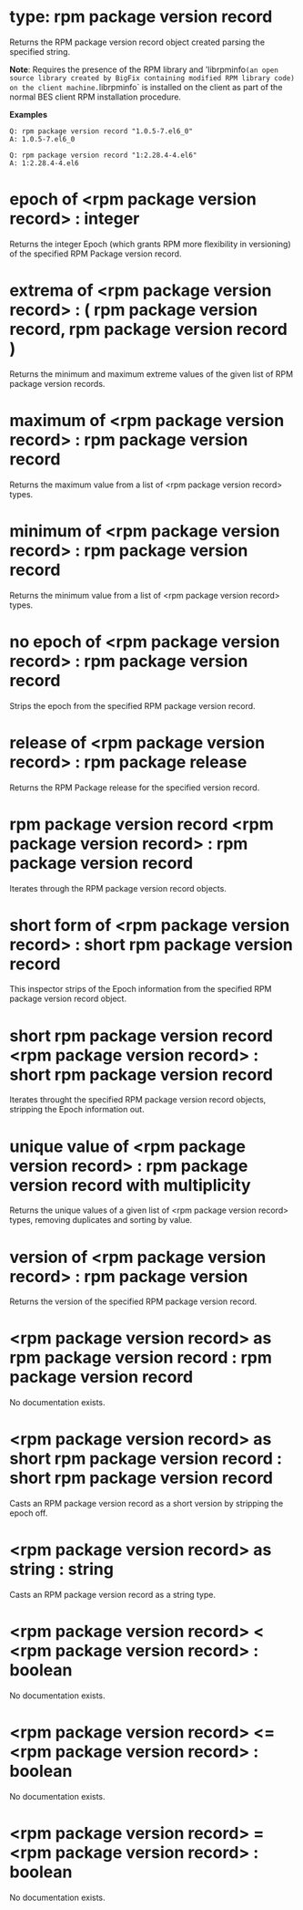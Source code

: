 # type: rpm package version record

Returns the RPM package version record object created parsing the specified string.

**Note**: Requires the presence of the RPM library and 'librpminfo` (an open source library created by BigFix containing modified RPM library code) on the client machine. `librpminfo` is installed on the client as part of the normal BES client RPM installation procedure.

**Examples**
```
Q: rpm package version record "1.0.5-7.el6_0"
A: 1.0.5-7.el6_0
```
```
Q: rpm package version record "1:2.28.4-4.el6"
A: 1:2.28.4-4.el6
```

# epoch of &lt;rpm package version record&gt; : integer

Returns the integer Epoch (which grants RPM more flexibility in versioning) of the specified RPM Package version record.

# extrema of &lt;rpm package version record&gt; : ( rpm package version record, rpm package version record )

Returns the minimum and maximum extreme values of the given list of RPM package version records.

# maximum of &lt;rpm package version record&gt; : rpm package version record

Returns the maximum value from a list of &lt;rpm package version record&gt; types.

# minimum of &lt;rpm package version record&gt; : rpm package version record

Returns the minimum value from a list of &lt;rpm package version record&gt; types.

# no epoch of &lt;rpm package version record&gt; : rpm package version record

Strips the epoch from the specified RPM package version record.

# release of &lt;rpm package version record&gt; : rpm package release

Returns the RPM Package release for the specified version record.

# rpm package version record &lt;rpm package version record&gt; : rpm package version record

Iterates through the RPM package version record objects.

# short form of &lt;rpm package version record&gt; : short rpm package version record

This inspector strips of the Epoch information from the specified RPM package version record object.

# short rpm package version record &lt;rpm package version record&gt; : short rpm package version record

Iterates throught the specified RPM package version record objects, stripping the Epoch information out.

# unique value of &lt;rpm package version record&gt; : rpm package version record with multiplicity

Returns the unique values of a given list of &lt;rpm package version record&gt; types, removing duplicates and sorting by value.

# version of &lt;rpm package version record&gt; : rpm package version

Returns the version of the specified RPM package version record.

# &lt;rpm package version record&gt; as rpm package version record : rpm package version record

No documentation exists.

# &lt;rpm package version record&gt; as short rpm package version record : short rpm package version record

Casts an RPM package version record as a short version by stripping the epoch off.

# &lt;rpm package version record&gt; as string : string

Casts an RPM package version record as a string type.

# &lt;rpm package version record&gt; &lt; &lt;rpm package version record&gt; : boolean

No documentation exists.

# &lt;rpm package version record&gt; &lt;= &lt;rpm package version record&gt; : boolean

No documentation exists.

# &lt;rpm package version record&gt; = &lt;rpm package version record&gt; : boolean

No documentation exists.
